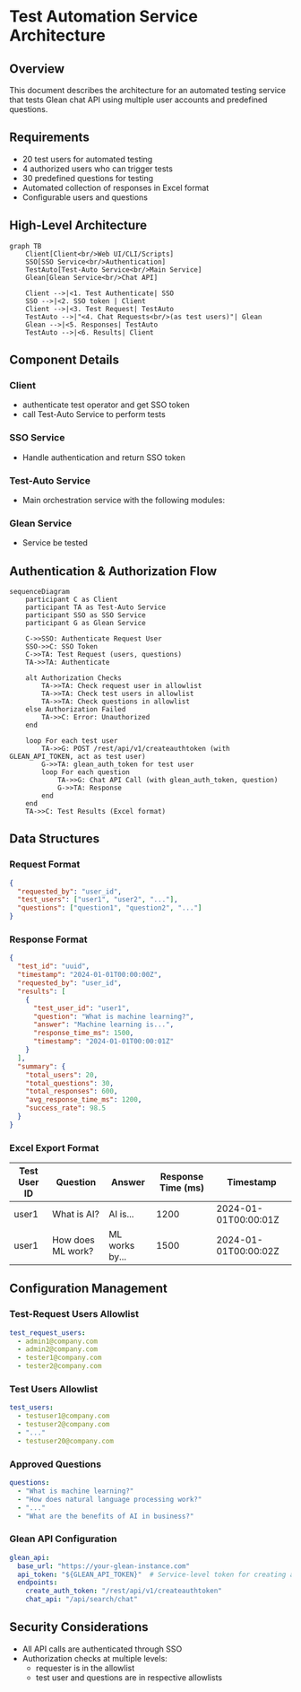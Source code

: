 # Test Automation Service Architecture

## Overview
This document describes the architecture for an automated testing service that tests Glean chat API using multiple user accounts and predefined questions.

## Requirements
- 20 test users for automated testing
- 4 authorized users who can trigger tests
- 30 predefined questions for testing
- Automated collection of responses in Excel format
- Configurable users and questions

## High-Level Architecture

```mermaid
graph TB
    Client[Client<br/>Web UI/CLI/Scripts]
    SSO[SSO Service<br/>Authentication]
    TestAuto[Test-Auto Service<br/>Main Service]
    Glean[Glean Service<br/>Chat API]
    
    Client -->|<1. Test Authenticate| SSO
    SSO -->|<2. SSO token | Client
    Client -->|<3. Test Request| TestAuto
    TestAuto -->|"<4. Chat Requests<br/>(as test users)"| Glean
    Glean -->|<5. Responses| TestAuto
    TestAuto -->|<6. Results| Client
```

## Component Details

### Client
- authenticate test operator and get SSO token
- call Test-Auto Service to perform tests

### SSO Service
- Handle authentication and return SSO token

### Test-Auto Service
- Main orchestration service with the following modules:

### Glean Service
- Service be tested

## Authentication & Authorization Flow

```mermaid
sequenceDiagram
    participant C as Client
    participant TA as Test-Auto Service
    participant SSO as SSO Service
    participant G as Glean Service
    
    C->>SSO: Authenticate Request User
    SSO->>C: SSO Token
    C->>TA: Test Request (users, questions)
    TA->>TA: Authenticate
    
    alt Authorization Checks
        TA->>TA: Check request user in allowlist
        TA->>TA: Check test users in allowlist
        TA->>TA: Check questions in allowlist
    else Authorization Failed
        TA->>C: Error: Unauthorized
    end
    
    loop For each test user
        TA->>G: POST /rest/api/v1/createauthtoken (with GLEAN_API_TOKEN, act as test user)
        G->>TA: glean_auth_token for test user
        loop For each question
            TA->>G: Chat API Call (with glean_auth_token, question)
            G->>TA: Response
        end
    end
    TA->>C: Test Results (Excel format)
```

## Data Structures

### Request Format
```json
{
  "requested_by": "user_id",
  "test_users": ["user1", "user2", "..."],
  "questions": ["question1", "question2", "..."]
}
```

### Response Format
```json
{
  "test_id": "uuid",
  "timestamp": "2024-01-01T00:00:00Z",
  "requested_by": "user_id",
  "results": [
    {
      "test_user_id": "user1",
      "question": "What is machine learning?",
      "answer": "Machine learning is...",
      "response_time_ms": 1500,
      "timestamp": "2024-01-01T00:00:01Z"
    }
  ],
  "summary": {
    "total_users": 20,
    "total_questions": 30,
    "total_responses": 600,
    "avg_response_time_ms": 1200,
    "success_rate": 98.5
  }
}
```

### Excel Export Format
| Test User ID | Question | Answer | Response Time (ms) | Timestamp |
|-------------|----------|--------|--------------------|-----------|
| user1 | What is AI? | AI is... | 1200 | 2024-01-01T00:00:01Z |
| user1 | How does ML work? | ML works by... | 1500 | 2024-01-01T00:00:02Z |

## Configuration Management

### Test-Request Users Allowlist
```yaml
test_request_users:
  - admin1@company.com
  - admin2@company.com
  - tester1@company.com
  - tester2@company.com
```

### Test Users Allowlist
```yaml
test_users:
  - testuser1@company.com
  - testuser2@company.com
  - "..."
  - testuser20@company.com
```

### Approved Questions
```yaml
questions:
  - "What is machine learning?"
  - "How does natural language processing work?"
  - "..."
  - "What are the benefits of AI in business?"
```

### Glean API Configuration
```yaml
glean_api:
  base_url: "https://your-glean-instance.com"
  api_token: "${GLEAN_API_TOKEN}"  # Service-level token for creating auth tokens
  endpoints:
    create_auth_token: "/rest/api/v1/createauthtoken"
    chat_api: "/api/search/chat"
```

## Security Considerations
- All API calls are authenticated through SSO
- Authorization checks at multiple levels:
  - requester is in the allowlist
  - test user and questions are in respective allowlists
